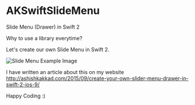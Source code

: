 # AKSwiftSlideMenu
Slide Menu (Drawer) in Swift 2

Why to use a library everytime?

Let's create our own Slide Menu in Swift 2.

![Slide Menu Example Image](https://cloud.githubusercontent.com/assets/6905345/10064748/8b39581e-6299-11e5-8829-d003e4069f30.png)

I have written an article about this on my website http://ashishkakkad.com/2015/09/create-your-own-slider-menu-drawer-in-swift-2-ios-9/

Happy Coding :)
